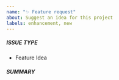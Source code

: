 ```yaml
---
name: "✨ Feature request"
about: Suggest an idea for this project
labels: enhancement, new
---
```


##### ISSUE TYPE

- Feature Idea

##### SUMMARY

<!-- Briefly describe the problem or desired enhancement. -->
